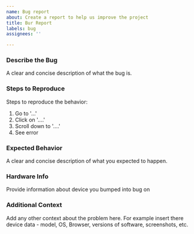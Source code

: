 ```yaml
---
name: Bug report
about: Create a report to help us improve the project
title: Bur Report
labels: bug
assignees: ''

---
```


### Describe the Bug

A clear and concise description of what the bug is.

### Steps to Reproduce

Steps to reproduce the behavior:
1. Go to '...'
2. Click on '....'
3. Scroll down to '....'
4. See error

### Expected Behavior

A clear and concise description of what you expected to happen.

### Hardware Info

Provide information about device you bumped into bug on

### Additional Context

Add any other context about the problem here. For example insert there device data - model, OS, Browser, versions of software, screenshots, etc.
